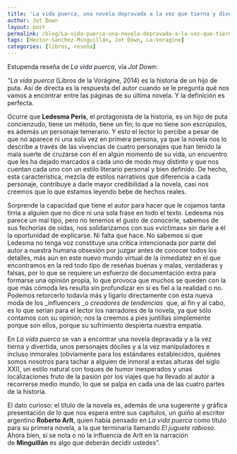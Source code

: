 ```yaml
---
title: 'La vida puerca, una novela depravada a la vez que tierna y divertida'
author: Jot Down
layout: post
permalink: /blog/La-vida-puerca-una-novela-depravada-a-la-vez-que-tierna-y-divertida
tags: [Hector-Sanchez-Minguillán, Jot Down, La-Voragine]
categories: [libros, reseña]
---
```

<span style="color: #141823">Estupenda reseña de<em> La vida puerca</em>, vía _Jot Down_:

_&#8220;La vida puerca_ (Libros de la Vorágine, 2014) es la historia de un hijo de puta. Así de directa es la respuesta del autor cuando se le pregunta qué nos vamos a encontrar entre las páginas de su última novela. Y la definición es perfecta.

Ocurre que **Ledesma Peris**, el protagonista de la historia, es un hijo de puta concienzudo, tiene un método, tiene un fin; lo que no tiene son escrúpulos, es además un personaje temerario. Y esto el lector lo percibe a pesar de que no aparece ni una sola vez en primera persona, ya que la novela nos lo describe a través de las vivencias de cuatro personajes que han tenido la mala suerte de cruzarse con él en algún momento de su vida, un encuentro que les ha dejado marcados a cada uno de modo muy distinto y que nos cuentan cada uno con un estilo literario personal y bien definido. De hecho, esta característica, mezcla de estilos narrativos que diferencia a cada personaje, contribuye a darle mayor credibilidad a la novela, casi nos creemos que lo que estamos leyendo bebe de hechos reales.

Sorprende la capacidad que tiene el autor para hacer que le cojamos tanta tirria a alguien que no dice ni una sola frase en todo el texto. Ledesma nos parece un mal tipo, pero no tenemos el gusto de conocerle, sabemos de sus fechorías de oídas, nos solidarizamos con sus «víctimas» sin darle a él la oportunidad de explicarse. Ni falta que hace. No sabemos si que Ledesma no tenga voz constituye una crítica intencionada por parte del autor a nuestra humana obsesión por juzgar antes de conocer todos los detalles, más aún en este nuevo mundo virtual de la inmediatez en el que encontramos en la red todo tipo de reseñas buenas y malas, verdaderas y falsas, por lo que se requiere un esfuerzo de documentación extra para formarse una opinión propia, lo que provoca que muchos se queden con la que más cómoda les resulta sin profundizar en si es fiel a la realidad o no. Podemos retorcerlo todavía más y ligarlo directamente con esta nueva moda de los _influencers _o _creadores de tendencias_  que, al fin y al cabo, es lo que serían para el lector los narradores de la novela, ya que sólo contamos con su opinión; nos la creemos a pies juntillas simplemente porque son ellos, porque su sufrimiento despierta nuestra empatía.

En _La vida puerca_ se van a encontrar una novela depravada y a la vez tierna y divertida, unos personajes dóciles y a la vez manipuladores e incluso inmorales (obviamente para los estándares establecidos, quiénes somos nosotros para tachar a alguien de inmoral a estas alturas del siglo XXI), un estilo natural con toques de humor inesperados y unas localizaciones fruto de la pasión por los viajes que ha llevado al autor a recorrerse medio mundo, lo que se palpa en cada una de las cuatro partes de la historia.

El dato curioso: el título de la novela es, además de una sugerente y gráfica presentación de lo que nos espera entre sus capítulos, un guiño al escritor argentino **Roberto Arlt**, quien había pensado en _La vida puerca_ como título para su primera novela, a la que terminaría llamando _El juguete rabioso_. Ahora bien, si se nota o no la influencia de Arlt en la narración de **Minguillán** es algo que deberán decidir ustedes&#8221;.

